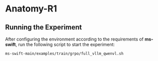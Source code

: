 # Anatomy-R1
## Running the Experiment

After configuring the environment according to the requirements of **ms-swift**, run the following script to start the experiment:

```bash
ms-swift-main/examples/train/grpo/full_vllm_qwenvl.sh
